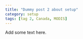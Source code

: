 ```yaml
---
title: "Dummy post 2 about setup"
category: setup
tags: [tag 2, Canada, MODIS]
---
```


Add some text here.
